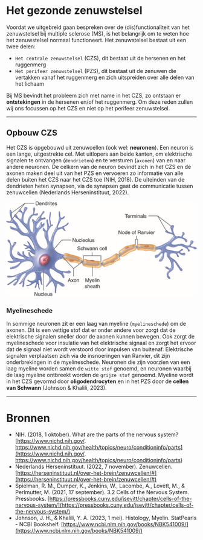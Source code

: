 # Het gezonde zenuwstelsel

Voordat we uitgebreid gaan bespreken over de (dis)functionaliteit van het zenuwstelsel bij multiple sclerose (MS), is het belangrijk om te weten hoe het zenuwstelsel normaal functioneert. Het zenuwstelsel bestaat uit een twee delen:

- `Het centrale zenuwstelsel` (CZS), dit bestaat uit de hersenen en het ruggenmerg
- `Het perifeer zenuwstelsel` (PZS), dit bestaat uit de zenuwen die vertakken vanaf het ruggenmerg en zich uitspreiden over alle delen van het lichaam

Bij MS bevindt het probleem zich met name in het CZS, zo ontstaan er **ontstekingen** in de hersenen en/of het ruggenmerg. Om deze reden zullen wij ons focussen op het CZS en niet op het perifeer zenuwstelsel.
___________________________________________________________________

## Opbouw CZS

Het CZS is opgebouwd uit zenuwcellen (ook wel: **neuronen**). Een neuron is een lange, uitgestrekte cel. Met uitlopers aan beide kanten, om elektrische signalen te ontvangen (`dendrieten`) en te versturen (`axonen`) van en naar andere neuronen. De celkern van de neuron bevindt zich in het CZS en de axonen maken deel uit van het PZS en vervoeren zo informatie van alle delen buiten het CZS naar het CZS toe (NIH, 2018). De uiteinden van de dendrieten heten synapsen, via de synapsen gaat de communicatie tussen zenuwcellen (Nederlands Herseninstituut, 2022).


![Spielman et al., 2021](images/neuron.jpg)

### Myelineschede

In sommige neuronen zit er een laag van myeline (`myelineschede`) om de axonen. Dit is een vettige stof dat er onder andere voor zorgt dat de elektrische signalen sneller door de axonen kunnen bewegen. Ook zorgt de myelineschede voor insulatie van het elektrische signaal en zorgt het ervoor dat de signaal niet wordt verstoord door impulsen van buitenaf. Elektrische signalen verplaatsen zich via de insnoeringen van Ranvier, dit zijn onderbrekingen in de myelineschede.  Neuronen die zijn voorzien van een laag myeline worden samen de `witte stof` genoemd, en neuronen waarbij de laag myeline ontbreekt worden de `grijze stof` genoemd. Myeline wordt in het CZS gevormd door **oligodendrocyten** en in het PZS door de **cellen van Schwann** (Johnson & Khalili, 2023).


___________________________________________________________________
# Bronnen
- NIH. (2018, 1 oktober). What are the parts of the nervous system? [https://www.nichd.nih.gov/. https://www.nichd.nih.gov/health/topics/neuro/conditioninfo/parts](https://www.nichd.nih.gov/. https://www.nichd.nih.gov/health/topics/neuro/conditioninfo/parts)
- Nederlands Herseninstituut. (2022, 7 november). Zenuwcellen. [https://herseninstituut.nl/over-het-brein/zenuwcellen/#](https://herseninstituut.nl/over-het-brein/zenuwcellen/#)
- Spielman, R. M., Dumper, K., Jenkins, W., Lacombe, A., Lovett, M., & Perlmutter, M. (2021, 17 september). 3.2 Cells of the Nervous System. Pressbooks. [https://pressbooks.cuny.edu/jsevitt/chapter/cells-of-the-nervous-system/](https://pressbooks.cuny.edu/jsevitt/chapter/cells-of-the-nervous-system/)
- Johnson, J. H., & Khalili, Y. A. (2023, 1 mei). Histology, Myelin. StatPearls - NCBI Bookshelf. [https://www.ncbi.nlm.nih.gov/books/NBK541009/](https://www.ncbi.nlm.nih.gov/books/NBK541009/)